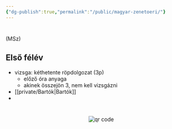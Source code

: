 ```yaml
---
{"dg-publish":true,"permalink":"/public/magyar-zenetoeri/"}
---
```


#
(MSz)

## Első félév

- vizsga: kéthetente röpdolgozat (3p)
	- előző óra anyaga
	- akinek összejön 3, nem kell vizsgázni
- [[private/Bartók\|Bartók]]
- 


#
<p style="text-align: center;"><img src="https://chart.googleapis.com/chart?cht=qr&chl=https://notes.andrasdenes.com/magyar-zenetori&chs=180x180&choe=UTF-8&chld=L|2" alt="qr code"></p>

